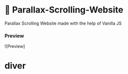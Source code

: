 # 🌴 Parallax-Scrolling-Website
Parallax Scrolling Website made with the help of Vanilla JS 

### Preview

![Preview]
# diver
